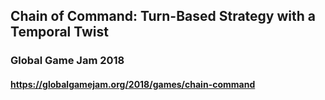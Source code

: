 ## Chain of Command: Turn-Based Strategy with a Temporal Twist 
### Global Game Jam 2018
#### https://globalgamejam.org/2018/games/chain-command
